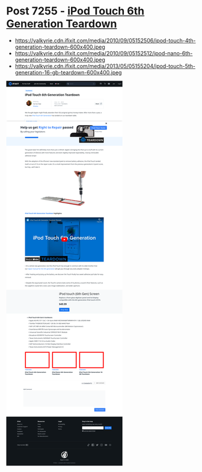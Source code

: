 # Post 7255 - [iPod Touch 6th Generation Teardown](https://www.ifixit.com/News/7255/ipod-touch-6th-gen)

- https://valkyrie.cdn.ifixit.com/media/2010/09/05152506/ipod-touch-4th-generation-teardown-600x400.jpeg
- https://valkyrie.cdn.ifixit.com/media/2010/09/05152512/ipod-nano-6th-generation-teardown-600x400.jpeg
- https://valkyrie.cdn.ifixit.com/media/2013/05/05155204/ipod-touch-5th-generation-16-gb-teardown-600x400.jpeg

![screencap](screenshots/f2ff708d-634d-4cb1-9493-3a4e522bd89b.png)
